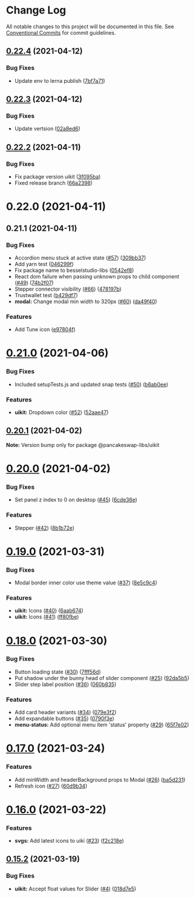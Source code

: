 # Change Log

All notable changes to this project will be documented in this file.
See [Conventional Commits](https://conventionalcommits.org) for commit guidelines.

## [0.22.4](https://github.com/besselstudio/bessel-toolkit/tree/main/packages/bessel-uikit/compare/@besselstudio/uikit@0.22.3...@besselstudio/uikit@0.22.4) (2021-04-12)


### Bug Fixes

* Update env to lerna publish ([7bf7a71](https://github.com/besselstudio/bessel-toolkit/tree/main/packages/bessel-uikit/commit/7bf7a71da8c9f38002f99aa337fc2077523a84b1))





## [0.22.3](https://github.com/besselstudio/bessel-toolkit/tree/main/packages/bessel-uikit/compare/@besselstudio/uikit@0.22.2...@besselstudio/uikit@0.22.3) (2021-04-12)


### Bug Fixes

* Update vertsion ([02a8ed6](https://github.com/besselstudio/bessel-toolkit/tree/main/packages/bessel-uikit/commit/02a8ed6ad5cb0b19266e8622a43df3384d62b077))





## [0.22.2](https://github.com/besselstudio/bessel-toolkit/tree/main/packages/bessel-uikit/compare/@besselstudio/uikit@0.22.0...@besselstudio/uikit@0.22.2) (2021-04-11)


### Bug Fixes

* Fix package version uikit ([3f095ba](https://github.com/besselstudio/bessel-toolkit/tree/main/packages/bessel-uikit/commit/3f095bab8481341335cd5d84702977e82048067e))
* Fixed release branch ([66a2398](https://github.com/besselstudio/bessel-toolkit/tree/main/packages/bessel-uikit/commit/66a23984777e032835c83f5f52c4bc2a968662ab))





# 0.22.0 (2021-04-11)



## 0.21.1 (2021-04-11)


### Bug Fixes

* Accordion menu stuck at active state ([#57](https://github.com/besselstudio/bessel-toolkit/tree/main/packages/bessel-uikit/issues/57)) ([309bb37](https://github.com/besselstudio/bessel-toolkit/tree/main/packages/bessel-uikit/commit/309bb37740f8f9f0e9d7cf38f09e552d4bb86d4d))
* Add yarn test ([046299f](https://github.com/besselstudio/bessel-toolkit/tree/main/packages/bessel-uikit/commit/046299fb8ed1da41050510e97d2a6976df58a5a0))
* Fix package name to besselstudio-libs ([0542ef8](https://github.com/besselstudio/bessel-toolkit/tree/main/packages/bessel-uikit/commit/0542ef889ecc62373be701c658ead77596ea0884))
* React dom failure when passing unknown props to child component ([#49](https://github.com/besselstudio/bessel-toolkit/tree/main/packages/bessel-uikit/issues/49)) ([74b2f07](https://github.com/besselstudio/bessel-toolkit/tree/main/packages/bessel-uikit/commit/74b2f07fb42c7b9cc86abd1a6870ca54c3837dc4))
* Stepper connector visibility ([#66](https://github.com/besselstudio/bessel-toolkit/tree/main/packages/bessel-uikit/issues/66)) ([478197b](https://github.com/besselstudio/bessel-toolkit/tree/main/packages/bessel-uikit/commit/478197ba4a519327aff7947877383cea4d7911ce))
* Trustwallet test ([b429df7](https://github.com/besselstudio/bessel-toolkit/tree/main/packages/bessel-uikit/commit/b429df78746dd1cb12d4157f3dd8becb9a48e239))
* **modal:** Change modal min width to 320px ([#60](https://github.com/besselstudio/bessel-toolkit/tree/main/packages/bessel-uikit/issues/60)) ([da49f40](https://github.com/besselstudio/bessel-toolkit/tree/main/packages/bessel-uikit/commit/da49f4070952a97bb0bbdff2087ab56474c9dbc6))


### Features

* Add Tune icon ([e97804f](https://github.com/besselstudio/bessel-toolkit/tree/main/packages/bessel-uikit/commit/e97804f88eb9d90469c3f48f446437f40b6e6a33))





# [0.21.0](https://github.com/pancakeswap/pancake-toolkit/tree/master/packages/pancake-uikit/compare/@pancakeswap-libs/uikit@0.20.1...@pancakeswap-libs/uikit@0.21.0) (2021-04-06)


### Bug Fixes

* Included setupTests.js and updated snap tests ([#50](https://github.com/pancakeswap/pancake-toolkit/tree/master/packages/pancake-uikit/issues/50)) ([b6ab0ee](https://github.com/pancakeswap/pancake-toolkit/tree/master/packages/pancake-uikit/commit/b6ab0ee48e82c8ac88b288e1f790e1c91babb93d))


### Features

* **uikit:** Dropdown color ([#52](https://github.com/pancakeswap/pancake-toolkit/tree/master/packages/pancake-uikit/issues/52)) ([52aae47](https://github.com/pancakeswap/pancake-toolkit/tree/master/packages/pancake-uikit/commit/52aae470bc0067f5ac130df3bdb562c2911cb5cc))





## [0.20.1](https://github.com/pancakeswap/pancake-toolkit/tree/master/packages/pancake-uikit/compare/@pancakeswap-libs/uikit@0.20.0...@pancakeswap-libs/uikit@0.20.1) (2021-04-02)

**Note:** Version bump only for package @pancakeswap-libs/uikit





# [0.20.0](https://github.com/pancakeswap/pancake-toolkit/tree/master/packages/pancake-uikit/compare/@pancakeswap-libs/uikit@0.19.0...@pancakeswap-libs/uikit@0.20.0) (2021-04-02)


### Bug Fixes

* Set panel z index to 0 on desktop ([#45](https://github.com/pancakeswap/pancake-toolkit/tree/master/packages/pancake-uikit/issues/45)) ([6cde36e](https://github.com/pancakeswap/pancake-toolkit/tree/master/packages/pancake-uikit/commit/6cde36ee73b2075de85ef809bed3f959e46de6e2))


### Features

* Stepper ([#42](https://github.com/pancakeswap/pancake-toolkit/tree/master/packages/pancake-uikit/issues/42)) ([8b1b72e](https://github.com/pancakeswap/pancake-toolkit/tree/master/packages/pancake-uikit/commit/8b1b72e00bcf012df258becd1048770af2498221))





# [0.19.0](https://github.com/pancakeswap/pancake-toolkit/tree/master/packages/pancake-uikit/compare/@pancakeswap-libs/uikit@0.18.0...@pancakeswap-libs/uikit@0.19.0) (2021-03-31)


### Bug Fixes

* Modal border inner color use theme value ([#37](https://github.com/pancakeswap/pancake-toolkit/tree/master/packages/pancake-uikit/issues/37)) ([8e5c9c4](https://github.com/pancakeswap/pancake-toolkit/tree/master/packages/pancake-uikit/commit/8e5c9c409b38059f70f6746bc769f4eced009660))


### Features

* **uikit:** Icons ([#40](https://github.com/pancakeswap/pancake-toolkit/tree/master/packages/pancake-uikit/issues/40)) ([6aab674](https://github.com/pancakeswap/pancake-toolkit/tree/master/packages/pancake-uikit/commit/6aab674e7f304439cc1f2fe3754aa8f697cc3efd))
* **uikit:** Icons ([#41](https://github.com/pancakeswap/pancake-toolkit/tree/master/packages/pancake-uikit/issues/41)) ([ff80fbe](https://github.com/pancakeswap/pancake-toolkit/tree/master/packages/pancake-uikit/commit/ff80fbe940e0afd54ecb2be8a08a241109dde185))





# [0.18.0](https://github.com/pancakeswap/pancake-toolkit/tree/master/packages/pancake-uikit/compare/@pancakeswap-libs/uikit@0.17.0...@pancakeswap-libs/uikit@0.18.0) (2021-03-30)


### Bug Fixes

* Button loading state ([#30](https://github.com/pancakeswap/pancake-toolkit/tree/master/packages/pancake-uikit/issues/30)) ([7fff56d](https://github.com/pancakeswap/pancake-toolkit/tree/master/packages/pancake-uikit/commit/7fff56d022e06a911525f6163de1e4b5adfab9c7))
* Put shadow under the bunny head of slider component ([#25](https://github.com/pancakeswap/pancake-toolkit/tree/master/packages/pancake-uikit/issues/25)) ([92da5b5](https://github.com/pancakeswap/pancake-toolkit/tree/master/packages/pancake-uikit/commit/92da5b5cf746c1a3e10d05c3e5344943a926d943))
* Slider step label position ([#36](https://github.com/pancakeswap/pancake-toolkit/tree/master/packages/pancake-uikit/issues/36)) ([060b835](https://github.com/pancakeswap/pancake-toolkit/tree/master/packages/pancake-uikit/commit/060b835c68d67d83575f3f8783c2610133798aea))


### Features

* Add card header variants ([#34](https://github.com/pancakeswap/pancake-toolkit/tree/master/packages/pancake-uikit/issues/34)) ([079e3f2](https://github.com/pancakeswap/pancake-toolkit/tree/master/packages/pancake-uikit/commit/079e3f2cf5536aec5bb402af534c2a05723a3cb3))
* Add expandable buttons ([#35](https://github.com/pancakeswap/pancake-toolkit/tree/master/packages/pancake-uikit/issues/35)) ([0790f3e](https://github.com/pancakeswap/pancake-toolkit/tree/master/packages/pancake-uikit/commit/0790f3ed241acbd0236c8c134579efaa8a5c457b))
* **menu-status:** Add optional menu item 'status' property ([#29](https://github.com/pancakeswap/pancake-toolkit/tree/master/packages/pancake-uikit/issues/29)) ([65f7e02](https://github.com/pancakeswap/pancake-toolkit/tree/master/packages/pancake-uikit/commit/65f7e026345d145b61d43864699df3c1aa319446))





# [0.17.0](https://github.com/pancakeswap/pancake-toolkit/tree/master/packages/pancake-uikit/compare/@pancakeswap-libs/uikit@0.16.0...@pancakeswap-libs/uikit@0.17.0) (2021-03-24)


### Features

* Add minWidth and headerBackground props to Modal ([#26](https://github.com/pancakeswap/pancake-toolkit/tree/master/packages/pancake-uikit/issues/26)) ([ba5d231](https://github.com/pancakeswap/pancake-toolkit/tree/master/packages/pancake-uikit/commit/ba5d231ce8c9d9f39b507befa7dbbf731bac0b26))
* Refresh icon ([#27](https://github.com/pancakeswap/pancake-toolkit/tree/master/packages/pancake-uikit/issues/27)) ([60d9b34](https://github.com/pancakeswap/pancake-toolkit/tree/master/packages/pancake-uikit/commit/60d9b34fbbd871d678c1836ff7ab924a4b301193))





# [0.16.0](https://github.com/pancakeswap/pancake-toolkit/tree/master/packages/pancake-uikit/compare/@pancakeswap-libs/uikit@0.15.2...@pancakeswap-libs/uikit@0.16.0) (2021-03-22)


### Features

* **svgs:** Add latest icons to uiki ([#23](https://github.com/pancakeswap/pancake-toolkit/tree/master/packages/pancake-uikit/issues/23)) ([f2c218e](https://github.com/pancakeswap/pancake-toolkit/tree/master/packages/pancake-uikit/commit/f2c218e270ed8c351184fedf8ef5d7edd9439176))





## [0.15.2](https://github.com/pancakeswap/pancake-toolkit/tree/master/packages/pancake-uikit/compare/@pancakeswap-libs/uikit@0.15.2...@pancakeswap-libs/uikit@0.15.2) (2021-03-19)


### Bug Fixes

* **uikit:** Accept float values for Slider ([#4](https://github.com/pancakeswap/pancake-toolkit/tree/master/packages/pancake-uikit/issues/4)) ([018d7e5](https://github.com/pancakeswap/pancake-toolkit/tree/master/packages/pancake-uikit/commit/018d7e5276e06cf880b2ce8f15f6eaa10e47f236))
